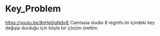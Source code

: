# Key_Problem
https://youtu.be/8nHpGgNdviE
Camtasia studio 8 reginfo.ini içindeki key değişip durduğu için böyle bir çözüm ürettim.
